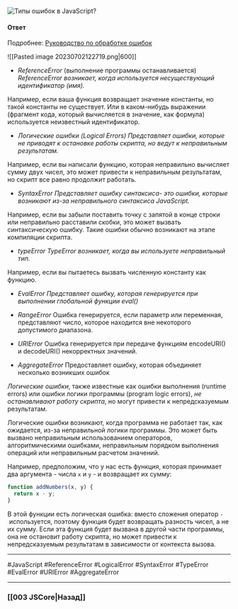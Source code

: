 ![Типы ошибок в JavaScript?](https://youtu.be/ovV8GhIkzBE?t=754)

#### Ответ

Подробнее: [Руководство по обработке ошибок](https://habr.com/ru/company/ruvds/blog/431078/)

![[Pasted image 20230702122719.png|600]]

* *ReferenceError* (выполнение программы останавливается)
*ReferenceError возникает, когда используется несуществующий идентификатор (имя).*

Например, если ваша функция возвращает значение константы, но такой константы не существует. Или в каком-нибудь выражении (фрагмент кода, который вычисляется в значение, как формула) используется неизвестный идентификатор.

* *Логические ошибки (Logical Errors)* 
*Представляет ошибки, которые не приводят к остановке работы скрипта, но ведут к неправильным результатам.* 

Например, если вы написали функцию, которая неправильно вычисляет сумму двух чисел, это может привести к неправильным результатам, но скрипт все равно продолжит работать.

* *SyntaxError*
*Представляет ошибку синтаксиса- это ошибки, которые возникают из-за неправильного синтаксиса JavaScript.* 

Например, если вы забыли поставить точку с запятой в конце строки или неправильно расставили скобки, это может вызвать синтаксическую ошибку. Такие ошибки обычно возникают на этапе компиляции скрипта.

* *typeError*
*TypeError возникает, когда вы используете неправильный тип.* 

Например, если вы пытаетесь вызвать численную константу как функцию.

* *EvalError*
*Представляет ошибку, которая генерируется при выполнении глобальной функции eval()*

* *RangeError*
Ошибка генерируется, если параметр или переменная, представляют число, которое находится вне некоторого допустимого диапазона.

* *URIError*
Ошибка генерируется при передаче функциям encodeURI() и decodeURI() некорректных значений.

* *AggregateError*
Предоставляет ошибку, которая объединяет несколько возникших ошибок

*Логические ошибки*, также известные как ошибки выполнения (runtime errors) или ошибки логики программы (program logic errors), *не останавливают работу скрипта*, но могут привести к непредсказуемым результатам.

Логические ошибки возникают, когда программа не работает так, как ожидается, из-за неправильной логики программы. Это может быть вызвано неправильным использованием операторов, алгоритмическими ошибками, неправильным порядком выполнения операций или неправильным расчетом значений.

Например, предположим, что у нас есть функция, которая принимает два аргумента - числа `x` и `y` - и возвращает их сумму:

```javascript
function addNumbers(x, y) {
  return x - y;
}
```

В этой функции есть логическая ошибка: вместо сложения оператор `-` используется, поэтому функция будет возвращать разность чисел, а не их сумму. Если эта функция будет вызвана в другой части программы, она не остановит работу скрипта, но может привести к непредсказуемым результатам в зависимости от контекста вызова.

___
#JavaScript #ReferenceError #LogicalError #SyntaxError #TypeError #EvalError #URIError #AggregateError

___

### [[003 JSCore|Назад]]